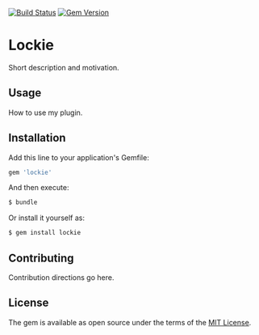 [![Build Status](https://travis-ci.org/melvinsembrano/lockie.svg?branch=master)](https://travis-ci.org/melvinsembrano/lockie)
[![Gem Version](https://badge.fury.io/rb/lockie.svg)](https://badge.fury.io/rb/lockie)

# Lockie
Short description and motivation.

## Usage
How to use my plugin.

## Installation
Add this line to your application's Gemfile:

```ruby
gem 'lockie'
```

And then execute:
```bash
$ bundle
```

Or install it yourself as:
```bash
$ gem install lockie
```

## Contributing
Contribution directions go here.

## License
The gem is available as open source under the terms of the [MIT License](https://opensource.org/licenses/MIT).
